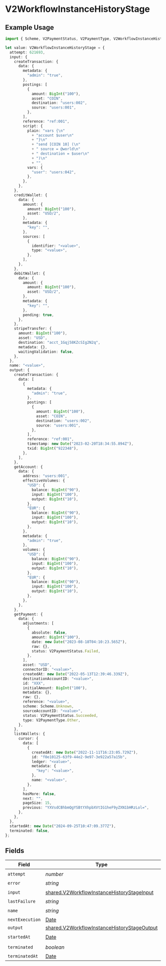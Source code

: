 # V2WorkflowInstanceHistoryStage

## Example Usage

```typescript
import { Scheme, V2PaymentStatus, V2PaymentType, V2WorkflowInstanceHistoryStage } from "@formance/formance-sdk/sdk/models/shared";

let value: V2WorkflowInstanceHistoryStage = {
  attempt: 621693,
  input: {
    createTransaction: {
      data: {
        metadata: {
          "admin": "true",
        },
        postings: [
          {
            amount: BigInt("100"),
            asset: "COIN",
            destination: "users:002",
            source: "users:001",
          },
        ],
        reference: "ref:001",
        script: {
          plain: "vars {\n"
            + "account $user\n"
            + "}\n"
            + "send [COIN 10] (\n"
            + "	source = @world\n"
            + "	destination = $user\n"
            + ")\n"
            + "",
          vars: {
            "user": "users:042",
          },
        },
      },
    },
    creditWallet: {
      data: {
        amount: {
          amount: BigInt("100"),
          asset: "USD/2",
        },
        metadata: {
          "key": "",
        },
        sources: [
          {
            identifier: "<value>",
            type: "<value>",
          },
        ],
      },
    },
    debitWallet: {
      data: {
        amount: {
          amount: BigInt("100"),
          asset: "USD/2",
        },
        metadata: {
          "key": "",
        },
        pending: true,
      },
    },
    stripeTransfer: {
      amount: BigInt("100"),
      asset: "USD",
      destination: "acct_1Gqj58KZcSIg2N2q",
      metadata: {},
      waitingValidation: false,
    },
  },
  name: "<value>",
  output: {
    createTransaction: {
      data: [
        {
          metadata: {
            "admin": "true",
          },
          postings: [
            {
              amount: BigInt("100"),
              asset: "COIN",
              destination: "users:002",
              source: "users:001",
            },
          ],
          reference: "ref:001",
          timestamp: new Date("2023-02-20T18:34:55.894Z"),
          txid: BigInt("922348"),
        },
      ],
    },
    getAccount: {
      data: {
        address: "users:001",
        effectiveVolumes: {
          "USD": {
            balance: BigInt("90"),
            input: BigInt("100"),
            output: BigInt("10"),
          },
          "EUR": {
            balance: BigInt("90"),
            input: BigInt("100"),
            output: BigInt("10"),
          },
        },
        metadata: {
          "admin": "true",
        },
        volumes: {
          "USD": {
            balance: BigInt("90"),
            input: BigInt("100"),
            output: BigInt("10"),
          },
          "EUR": {
            balance: BigInt("90"),
            input: BigInt("100"),
            output: BigInt("10"),
          },
        },
      },
    },
    getPayment: {
      data: {
        adjustments: [
          {
            absolute: false,
            amount: BigInt("100"),
            date: new Date("2023-08-18T04:10:23.565Z"),
            raw: {},
            status: V2PaymentStatus.Failed,
          },
        ],
        asset: "USD",
        connectorID: "<value>",
        createdAt: new Date("2022-05-13T12:39:46.339Z"),
        destinationAccountID: "<value>",
        id: "XXX",
        initialAmount: BigInt("100"),
        metadata: {},
        raw: {},
        reference: "<value>",
        scheme: Scheme.Unknown,
        sourceAccountID: "<value>",
        status: V2PaymentStatus.Succeeded,
        type: V2PaymentType.Other,
      },
    },
    listWallets: {
      cursor: {
        data: [
          {
            createdAt: new Date("2022-11-11T16:23:05.729Z"),
            id: "f0e10125-63f9-44e2-9e97-3e922a57a15b",
            ledger: "<value>",
            metadata: {
              "key": "<value>",
            },
            name: "<value>",
          },
        ],
        hasMore: false,
        next: "",
        pageSize: 15,
        previous: "YXVsdCBhbmQgYSBtYXhpbXVtIG1heF9yZXN1bHRzLol=",
      },
    },
  },
  startedAt: new Date("2024-09-25T10:47:09.377Z"),
  terminated: false,
};
```

## Fields

| Field                                                                                                             | Type                                                                                                              | Required                                                                                                          | Description                                                                                                       |
| ----------------------------------------------------------------------------------------------------------------- | ----------------------------------------------------------------------------------------------------------------- | ----------------------------------------------------------------------------------------------------------------- | ----------------------------------------------------------------------------------------------------------------- |
| `attempt`                                                                                                         | *number*                                                                                                          | :heavy_check_mark:                                                                                                | N/A                                                                                                               |
| `error`                                                                                                           | *string*                                                                                                          | :heavy_minus_sign:                                                                                                | N/A                                                                                                               |
| `input`                                                                                                           | [shared.V2WorkflowInstanceHistoryStageInput](../../../sdk/models/shared/v2workflowinstancehistorystageinput.md)   | :heavy_check_mark:                                                                                                | N/A                                                                                                               |
| `lastFailure`                                                                                                     | *string*                                                                                                          | :heavy_minus_sign:                                                                                                | N/A                                                                                                               |
| `name`                                                                                                            | *string*                                                                                                          | :heavy_check_mark:                                                                                                | N/A                                                                                                               |
| `nextExecution`                                                                                                   | [Date](https://developer.mozilla.org/en-US/docs/Web/JavaScript/Reference/Global_Objects/Date)                     | :heavy_minus_sign:                                                                                                | N/A                                                                                                               |
| `output`                                                                                                          | [shared.V2WorkflowInstanceHistoryStageOutput](../../../sdk/models/shared/v2workflowinstancehistorystageoutput.md) | :heavy_minus_sign:                                                                                                | N/A                                                                                                               |
| `startedAt`                                                                                                       | [Date](https://developer.mozilla.org/en-US/docs/Web/JavaScript/Reference/Global_Objects/Date)                     | :heavy_check_mark:                                                                                                | N/A                                                                                                               |
| `terminated`                                                                                                      | *boolean*                                                                                                         | :heavy_check_mark:                                                                                                | N/A                                                                                                               |
| `terminatedAt`                                                                                                    | [Date](https://developer.mozilla.org/en-US/docs/Web/JavaScript/Reference/Global_Objects/Date)                     | :heavy_minus_sign:                                                                                                | N/A                                                                                                               |